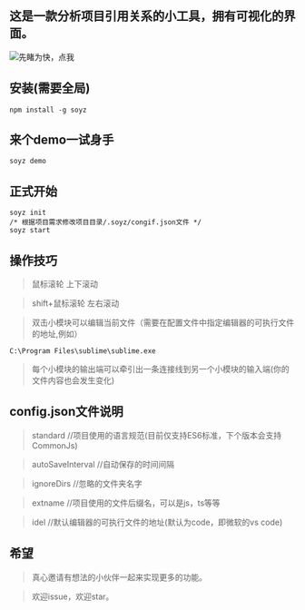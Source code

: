 
## 这是一款分析项目引用关系的小工具，拥有可视化的界面。

![先睹为快，点我](https://github.com/fanzkday/soyz/tree/test/images/desc.png)
## 安装(需要全局)
````
npm install -g soyz
````
## 来个demo一试身手
````
soyz demo
````
## 正式开始
````
soyz init
/* 根据项目需求修改项目目录/.soyz/congif.json文件 */
soyz start
````

## 操作技巧
> 鼠标滚轮           上下滚动

> shift+鼠标滚轮     左右滚动

> 双击小模块可以编辑当前文件（需要在配置文件中指定编辑器的可执行文件的地址,例如）

````
C:\Program Files\sublime\sublime.exe
````

> 每个小模块的输出端可以牵引出一条连接线到另一个小模块的输入端(你的文件内容也会发生变化)

## config.json文件说明
> standard          //项目使用的语言规范(目前仅支持ES6标准，下个版本会支持CommonJs)

> autoSaveInterval  //自动保存的时间间隔

> ignoreDirs        //忽略的文件夹名字

> extname           //项目使用的文件后缀名，可以是js，ts等等

> idel              //默认编辑器的可执行文件的地址(默认为code，即微软的vs code)

## 希望
> 真心邀请有想法的小伙伴一起来实现更多的功能。

> 欢迎issue，欢迎star。
